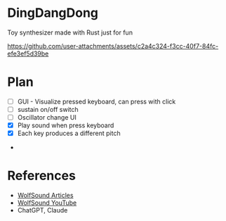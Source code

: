 
# DingDangDong

Toy synthesizer made with Rust
just for fun



https://github.com/user-attachments/assets/c2a4c324-f3cc-40f7-84fc-efe3ef5d39be



# Plan
- [ ] GUI - Visualize pressed keyboard, can press with click
- [ ] sustain on/off switch
- [ ] Oscillator change UI
- [x] Play sound when press keyboard
- [x] Each key produces a different pitch
- 

# References
- [WolfSound Articles](https://thewolfsound.com/posts/)
- [WolfSound YouTube](https://youtu.be/ssIJ8kFG7qs?si=vy_1TAaDJiJD_VN4)
- ChatGPT, Claude
